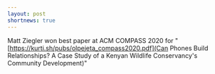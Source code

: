 ```yaml
---
layout: post
shortnews: true
---
```


Matt Ziegler won best paper at ACM COMPASS 2020 for "[https://kurti.sh/pubs/olpejeta_compass2020.pdf](Can Phones Build Relationships? A Case Study of a Kenyan Wildlife Conservancy's Community Development)"

